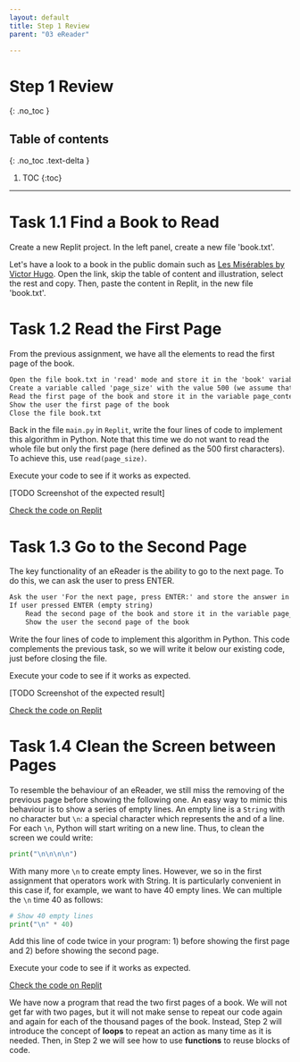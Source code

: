 ```yaml
---
layout: default
title: Step 1 Review
parent: "03 eReader"

---
```


# Step 1 Review
{: .no_toc }

## Table of contents
{: .no_toc .text-delta }

1. TOC
{:toc}

---

# Task 1.1 Find a Book to Read

Create a new Replit project. In the left panel, create a new file 'book.txt'.

Let's have a look to a book in the public domain such as [Les Misérables by Victor Hugo](http://www.gutenberg.org/files/135/135-0.txt). Open the link, skip the table of content and illustration, select the rest and copy. Then, paste the content in Replit, in the new file 'book.txt'.

# Task 1.2 Read the First Page

From the previous assignment, we have all the elements to read the first page of the book.

```markdown
Open the file book.txt in 'read' mode and store it in the 'book' variable
Create a variable called 'page_size' with the value 500 (we assume that a page is 500 characters)
Read the first page of the book and store it in the variable page_content
Show the user the first page of the book
Close the file book.txt
```

Back in the file `main.py` in `Replit`, write the four lines of code to implement this algorithm in Python. Note that this time we do not want to read the whole file but only the first page (here defined as the 500 first characters). To achieve this, use `read(page_size)`.

Execute your code to see if it works as expected.

[TODO Screenshot of the expected result]

[Check the code on Replit](https://repl.it/@IO1075/03-ereader-step1-2)

# Task 1.3 Go to the Second Page

The key functionality of an eReader is the ability to go to the next page. To do this, we can ask the user to press ENTER.

```markdown
Ask the user 'For the next page, press ENTER:' and store the answer in 'action'
If user pressed ENTER (empty string)
    Read the second page of the book and store it in the variable page_content
    Show the user the second page of the book
```

Write the four lines of code to implement this algorithm in Python. This code complements the previous task, so we will write it below our existing code, just before closing the file.

Execute your code to see if it works as expected.

[TODO Screenshot of the expected result]

[Check the code on Replit](https://repl.it/@IO1075/03-ereader-step1-3)

# Task 1.4 Clean the Screen between Pages

To resemble the behaviour of an eReader, we still miss the removing of the previous page before showing the following one. An easy way to mimic this behaviour is to show a series of empty lines. An empty line is a `String` with no character but `\n`: a special character which represents the and of a line. For each `\n`, Python will start writing on a new line. Thus, to clean the screen we could write:

```python
print("\n\n\n\n")
```

With many more `\n` to create empty lines. However, we so in the first assignment that operators work with String. It is particularly convenient in this case if, for example, we want to have 40 empty lines. We can multiple the `\n` time 40 as follows:

```python
# Show 40 empty lines
print("\n" * 40)
```

Add this line of code twice in your program: 1) before showing the first page and 2) before showing the second page.

Execute your code to see if it works as expected.

[Check the code on Replit](https://repl.it/@IO1075/03-ereader-step1-4)

We have now a program that read the two first pages of a book. We will not get far with two pages, but it will not make sense to repeat our code again and again for each of the thousand pages of the book. Instead, Step 2 will introduce the concept of **loops** to repeat an action as many time as it is needed. Then, in Step 2 we will see how to use **functions** to reuse blocks of code.